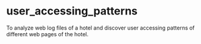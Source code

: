 # user_accessing_patterns
To analyze web log files of a hotel and discover user accessing patterns of different web pages of the hotel. 
